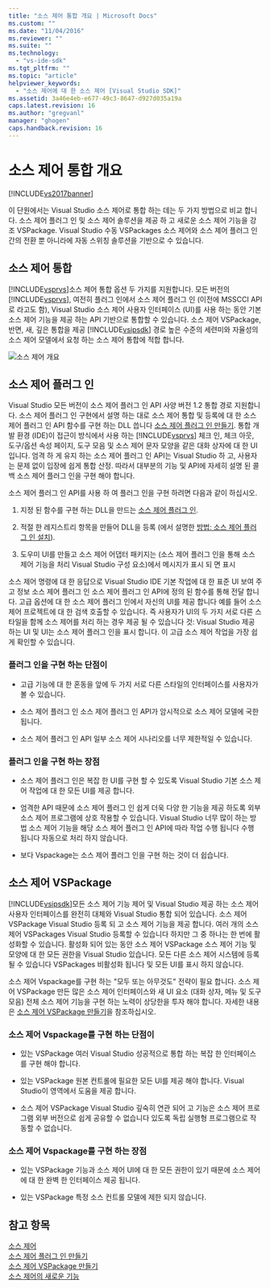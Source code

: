 ```yaml
---
title: "소스 제어 통합 개요 | Microsoft Docs"
ms.custom: ""
ms.date: "11/04/2016"
ms.reviewer: ""
ms.suite: ""
ms.technology: 
  - "vs-ide-sdk"
ms.tgt_pltfrm: ""
ms.topic: "article"
helpviewer_keywords: 
  - "소스 제어에 대 한 소스 제어 [Visual Studio SDK]"
ms.assetid: 3a46e4eb-e677-49c3-8647-d927d035a19a
caps.latest.revision: 16
ms.author: "gregvanl"
manager: "ghogen"
caps.handback.revision: 16
---
```

# 소스 제어 통합 개요
[!INCLUDE[vs2017banner](../../code-quality/includes/vs2017banner.md)]

이 단원에서는 Visual Studio 소스 제어로 통합 하는 데는 두 가지 방법으로 비교 합니다. 소스 제어 플러그 인 및 소스 제어 솔루션을 제공 하 고 새로운 소스 제어 기능을 강조 VSPackage.  Visual Studio 수동 VSPackages 소스 제어와 소스 제어 플러그 인 간의 전환 뿐 아니라에 자동 스위칭 솔루션을 기반으로 수 있습니다.  
  
## 소스 제어 통합  
 [!INCLUDE[vsprvs](../../code-quality/includes/vsprvs_md.md)]소스 제어 통합 옵션 두 가지를 지원합니다.  모든 버전의 [!INCLUDE[vsprvs](../../code-quality/includes/vsprvs_md.md)], 여전히 플러그 인에서 소스 제어 플러그 인 \(이전에 MSSCCI API로 라고도 함\), Visual Studio 소스 제어 사용자 인터페이스 \(UI\)를 사용 하는 동안 기본 소스 제어 기능을 제공 하는 API 기반으로 통합할 수 있습니다.  소스 제어 VSPackage, 반면, 새, 깊은 통합을 제공 [!INCLUDE[vsipsdk](../../extensibility/includes/vsipsdk_md.md)] 경로 높은 수준의 세련미와 자율성의 소스 제어 모델에서 요청 하는 소스 제어 통합에 적합 합니다.  
  
 ![소스 제어 개요](~/extensibility/internals/media/sourcectnrloverview.gif "SourceCtnrlOverview")  
  
## 소스 제어 플러그 인  
 Visual Studio 모든 버전이 소스 제어 플러그 인 API 사양 버전 1.2 통합 경로 지원합니다.  소스 제어 플러그 인 구현에서 설명 하는 대로 소스 제어 통합 및 등록에 대 한 소스 제어 플러그 인 API 함수를 구현 하는 DLL 씁니다 [소스 제어 플러그 인 만들기](../../extensibility/internals/creating-a-source-control-plug-in.md).  통합 개발 환경 \(IDE\)이 접근이 방식에서 사용 하는 [!INCLUDE[vsprvs](../../code-quality/includes/vsprvs_md.md)] 체크 인, 체크 아웃, 도구\/옵션 속성 페이지, 도구 모음 및 소스 제어 문자 모양을 같은 대화 상자에 대 한 UI입니다.  엄격 하 게 유지 하는 소스 제어 플러그 인 API는 Visual Studio 하 고, 사용자는 문제 없이 입장에 쉽게 통합 산정.  따라서 대부분의 기능 및 API에 자세히 설명 된 콜백 소스 제어 플러그 인을 구현 해야 합니다.  
  
 소스 제어 플러그 인 API를 사용 하 여 플러그 인을 구현 하려면 다음과 같이 하십시오.  
  
1.  지정 된 함수를 구현 하는 DLL을 만드는 [소스 제어 플러그 인](../../extensibility/source-control-plug-ins.md).  
  
2.  적절 한 레지스트리 항목을 만들어 DLL을 등록 \(에서 설명한 [방법: 소스 제어 플러그 인 설치](../../extensibility/internals/how-to-install-a-source-control-plug-in.md)\).  
  
3.  도우미 UI를 만들고 소스 제어 어댑터 패키지는 \(소스 제어 플러그 인을 통해 소스 제어 기능을 처리 Visual Studio 구성 요소\)에서 메시지가 표시 되 면 표시  
  
 소스 제어 명령에 대 한 응답으로 Visual Studio IDE 기본 작업에 대 한 표준 UI 보여 주고 정보 소스 제어 플러그 인 소스 제어 플러그 인 API에 정의 된 함수를 통해 전달 합니다.  고급 옵션에 대 한 소스 제어 플러그 인에서 자신의 UI를 제공 합니다 예를 들어 소스 제어 프로젝트에 대 한 검색 호출할 수 있습니다.  즉 사용자가 UI의 두 가지 서로 다른 스타일을 함께 소스 제어를 처리 하는 경우 제공 될 수 있습니다 것: Visual Studio 제공 하는 UI 및 UI는 소스 제어 플러그 인을 표시 합니다.  이 고급 소스 제어 작업을 가장 쉽게 확인할 수 있습니다.  
  
### 플러그 인을 구현 하는 단점이  
  
-   고급 기능에 대 한 혼동을 앞에 두 가지 서로 다른 스타일의 인터페이스를 사용자가 볼 수 있습니다.  
  
-   소스 제어 플러그 인 소스 제어 플러그 인 API가 암시적으로 소스 제어 모델에 국한 됩니다.  
  
-   소스 제어 플러그 인 API 일부 소스 제어 시나리오를 너무 제한적일 수 있습니다.  
  
### 플러그 인을 구현 하는 장점  
  
-   소스 제어 플러그 인은 복잡 한 UI를 구현 할 수 있도록 Visual Studio 기본 소스 제어 작업에 대 한 모든 UI를 제공 합니다.  
  
-   엄격한 API 때문에 소스 제어 플러그 인 쉽게 더욱 다양 한 기능을 제공 하도록 외부 소스 제어 프로그램에 상호 작용할 수 있습니다. Visual Studio 너무 많이 하는 방법 소스 제어 기능을 해당 소스 제어 플러그 인 API에 따라 작업 수행 됩니다 수행 됩니다 자동으로 처리 하지 않습니다.  
  
-   보다 Vspackage는 소스 제어 플러그 인을 구현 하는 것이 더 쉽습니다.  
  
## 소스 제어 VSPackage  
 [!INCLUDE[vsipsdk](../../extensibility/includes/vsipsdk_md.md)]모든 소스 제어 기능 제어 및 Visual Studio 제공 하는 소스 제어 사용자 인터페이스를 완전히 대체와 Visual Studio 통합 되어 있습니다.  소스 제어 VSPackage Visual Studio 등록 되 고 소스 제어 기능을 제공 합니다.  여러 개의 소스 제어 VSPackages Visual Studio 등록할 수 있습니다 하지만 그 중 하나는 한 번에 활성화할 수 있습니다.  활성화 되어 있는 동안 소스 제어 VSPackage 소스 제어 기능 및 모양에 대 한 모든 권한을 Visual Studio 있습니다.  모든 다른 소스 제어 시스템에 등록 될 수 있습니다 VSPackages 비활성화 됩니다 및 모든 UI를 표시 하지 않습니다.  
  
 소스 제어 Vspackage를 구현 하는 "모두 또는 아무것도" 전략이 필요 합니다.  소스 제어 VSPackage 만든 많은 소스 제어 인터페이스와 새 UI 요소 \(대화 상자, 메뉴 및 도구 모음\) 전체 소스 제어 기능을 구현 하는 노력이 상당한을 투자 해야 합니다.  자세한 내용은 [소스 제어 VSPackage 만들기](../../extensibility/internals/creating-a-source-control-vspackage.md)을 참조하십시오.  
  
### 소스 제어 Vspackage를 구현 하는 단점이  
  
-   있는 VSPackage 여러 Visual Studio 성공적으로 통합 하는 복잡 한 인터페이스를 구현 해야 합니다.  
  
-   있는 VSPackage 원본 컨트롤에 필요한 모든 UI를 제공 해야 합니다. Visual Studio이 영역에서 도움을 제공 합니다.  
  
-   소스 제어 VSPackage Visual Studio 깊숙히 연관 되어 고 기능은 소스 제어 프로그램 외부 버전으로 쉽게 공유할 수 없습니다 있도록 독립 실행형 프로그램으로 작동할 수 없습니다.  
  
### 소스 제어 Vspackage를 구현 하는 장점  
  
-   있는 VSPackage 기능과 소스 제어 UI에 대 한 모든 권한이 있기 때문에 소스 제어에 대 한 완벽 한 인터페이스 제공 됩니다.  
  
-   있는 VSPackage 특정 소스 컨트롤 모델에 제한 되지 않습니다.  
  
## 참고 항목  
 [소스 제어](../../extensibility/internals/source-control.md)   
 [소스 제어 플러그 인 만들기](../../extensibility/internals/creating-a-source-control-plug-in.md)   
 [소스 제어 VSPackage 만들기](../../extensibility/internals/creating-a-source-control-vspackage.md)   
 [소스 제어의 새로운 기능](../../extensibility/internals/what-s-new-in-source-control.md)